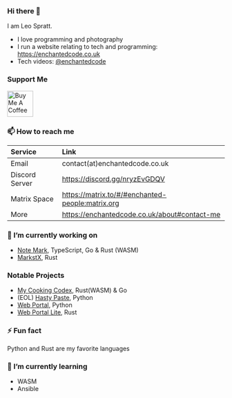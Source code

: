### Hi there 👋
I am Leo Spratt.

- I love programming and photography
- I run a website relating to tech and programming: <https://enchantedcode.co.uk>
- Tech videos: [@enchantedcode](https://www.youtube.com/@enchantedcode)

### Support Me

<a href="https://www.buymeacoffee.com/leospratt" target="_blank"><img src="https://cdn.buymeacoffee.com/buttons/v2/default-blue.png" alt="Buy Me A Coffee" height=60></a>

### 📫 How to reach me
| Service | Link |
|:--------|:-----|
| Email | contact(at)enchantedcode.co.uk |
| Discord Server | <https://discord.gg/nryzEvGDQV> |
| Matrix Space | <https://matrix.to/#/#enchanted-people:matrix.org> |
| More | <https://enchantedcode.co.uk/about#contact-me> |

### 🔭 I’m currently working on
- [Note Mark](https://github.com/enchant97/note-mark), TypeScript, Go & Rust (WASM)
- [MarkstX](https://github.com/enchant97/markstx), Rust

### Notable Projects
- [My Cooking Codex](https://github.com/my-cooking-codex/), Rust(WASM) & Go
- (EOL) [Hasty Paste](https://github.com/enchant97/hasty-paste), Python
- [Web Portal](https://github.com/enchant97/web-portal), Python
- [Web Portal Lite](https://github.com/enchant97/web-portal-lite), Rust

### ⚡ Fun fact
Python and Rust are my favorite languages

### 🌱 I’m currently learning
- WASM
- Ansible
